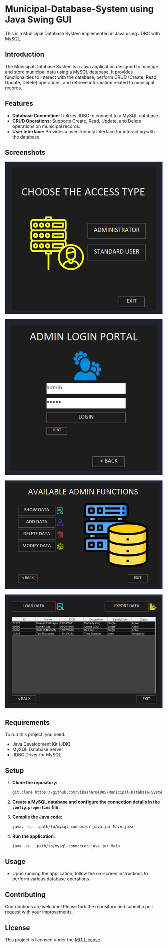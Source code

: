 # Municipal-Database-System using Java Swing GUI

This is a Municipal Database System implemented in Java using JDBC with MySQL.

## Introduction

The Municipal Database System is a Java application designed to manage and store municipal data using a MySQL database. It provides functionalities to interact with the database, perform CRUD (Create, Read, Update, Delete) operations, and retrieve information related to municipal records.

## Features

- **Database Connection:** Utilizes JDBC to connect to a MySQL database.
- **CRUD Operations:** Supports Create, Read, Update, and Delete operations on municipal records.
- **User Interface:** Provides a user-friendly interface for interacting with the database.

## Screenshots
![Screenshot 1](https://github.com/vikasharma005/Municipal-Database-System/blob/main/img/ss1.png)

![Screenshot 2](https://github.com/vikasharma005/Municipal-Database-System/blob/main/img/ss2.png)

![Screenshot 3](https://github.com/vikasharma005/Municipal-Database-System/blob/main/img/ss3.png)

![Screenshot 4](https://github.com/vikasharma005/Municipal-Database-System/blob/main/img/ss4.png)

## Requirements

To run this project, you need:

- Java Development Kit (JDK)
- MySQL Database Server
- JDBC Driver for MySQL

## Setup

1. **Clone the repository:**

   ```bash
   git clone https://github.com/vikasharma005/Municipal-Database-System.git
   ```

2. **Create a MySQL database and configure the connection details in the `config.properties` file.**

3. **Compile the Java code:**

   ```bash
   javac -cp .:path/to/mysql-connector-java.jar Main.java
   ```

4. **Run the application:**

   ```bash
   java -cp .:path/to/mysql-connector-java.jar Main
   ```

## Usage

- Upon running the application, follow the on-screen instructions to perform various database operations.

## Contributing

Contributions are welcome! Please fork the repository and submit a pull request with your improvements.

## License

This project is licensed under the [MIT License](LICENSE).


